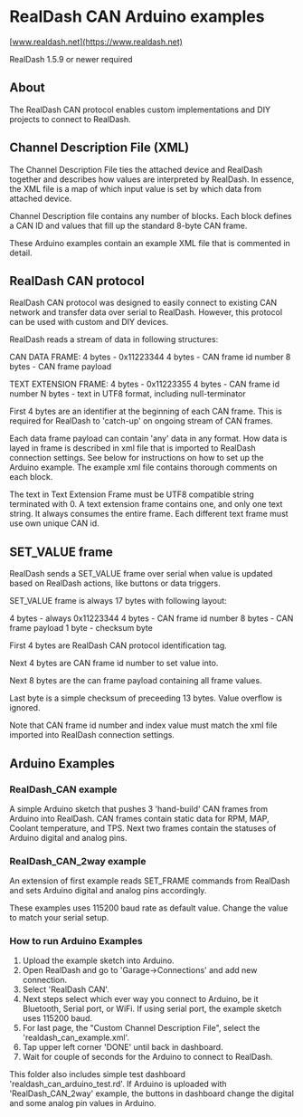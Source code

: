 # RealDash CAN Arduino examples

[www.realdash.net](https://www.realdash.net)

RealDash 1.5.9 or newer required

## About

The RealDash CAN protocol enables custom implementations and DIY projects to connect to RealDash.

## Channel Description File (XML)

The Channel Description File ties the attached device and RealDash together and
describes how values are interpreted by RealDash. In essence, the XML file is a
map of which input value is set by which data from attached device.

Channel Description file contains any number of <frame> blocks. Each <frame>
block defines a CAN ID and values that fill up the standard 8-byte CAN frame.

These Arduino examples contain an example XML file that is commented in detail.


## RealDash CAN protocol

RealDash CAN protocol was designed to easily connect to existing CAN network and transfer data over serial to RealDash.
However, this protocol can be used with custom and DIY devices.

RealDash reads a stream of data in following structures:

CAN DATA FRAME:
4 bytes - 0x11223344
4 bytes - CAN frame id number
8 bytes - CAN frame payload

TEXT EXTENSION FRAME:
4 bytes - 0x11223355
4 bytes - CAN frame id number
N bytes - text in UTF8 format, including null-terminator

First 4 bytes are an identifier at the beginning of each CAN frame. This is
required for RealDash to 'catch-up' on ongoing stream of CAN frames.

Each data frame payload can contain 'any' data in any format. How data is
layed in frame is described in xml file that is imported to RealDash
connection settings. See below for instructions on how to set up the Arduino
example. The example xml file contains thorough comments on each block.

The text in Text Extension Frame must be UTF8 compatible string terminated with 0.
A text extension frame contains one, and only one text string. It always
consumes the entire frame. Each different text frame must use own unique CAN id.


## SET_VALUE frame

RealDash sends a SET_VALUE frame over serial when value is updated based on
RealDash actions, like buttons or data triggers.

SET_VALUE frame is always 17 bytes with following layout:

4 bytes - always 0x11223344
4 bytes - CAN frame id number
8 bytes - CAN frame payload
1 byte - checksum byte

First 4 bytes are RealDash CAN protocol identification tag.

Next 4 bytes are CAN frame id number to set value into.

Next 8 bytes are the can frame payload containing all frame values.

Last byte is a simple checksum of preceeding 13 bytes. Value overflow is
ignored.

Note that CAN frame id number and index value must match the xml file imported into RealDash connection settings.


## Arduino Examples

### RealDash_CAN example

A simple Arduino sketch that pushes 3 'hand-build' CAN frames from Arduino
into RealDash. CAN frames contain static data for RPM, MAP,
Coolant temperature, and TPS. Next two frames contain the statuses of
Arduino digital and analog pins.

### RealDash_CAN_2way example

An extension of first example reads SET_FRAME commands from RealDash and sets
Arduino digital and analog pins accordingly.

These examples uses 115200 baud rate as default value. Change the value to
match your serial setup.


### How to run Arduino Examples

1. Upload the example sketch into Arduino.
2. Open RealDash and go to 'Garage->Connections' and add new connection.
3. Select 'RealDash CAN'.
4. Next steps select which ever way you connect to Arduino, be it Bluetooth, Serial port, or WiFi. If using serial port, the example sketch uses 115200 baud.
5. For last page, the "Custom Channel Description File", select the 'realdash_can_example.xml'.
6. Tap upper left corner 'DONE' until back in dashboard.
7. Wait for couple of seconds for the Arduino to connect to RealDash.

This folder also includes simple test dashboard 'realdash_can_arduino_test.rd'. If Arduino is uploaded with 'RealDash_CAN_2way' example,
the buttons in dashboard change the digital and some analog pin values in Arduino.


